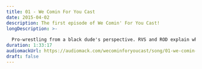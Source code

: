 ```yaml
---
title: 01 - We Comin For You Cast
date: 2015-04-02
description: The first episode of We Comin' For You Cast!
longDescription: >-
  
  Pro-wrestling from a black dude's perspective. RVS and ROD explain why they created the podcast and run down their experience at Wrestlemania 31. Send questions or comments to WeCominForYouCast@gmail.com or @WCFYCast on Twitter Hit the hosts up on Twitter at: RVS: @FranchICE06 ROD: @R8TED_R
duration: 1:33:17
audiomackUrl: https://audiomack.com/wecominforyoucast/song/01-we-comin-for-you-cast
draft: false
---
```

